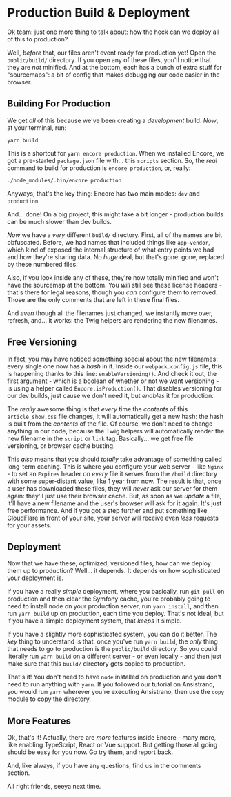 # Production Build & Deployment

Ok team: just one more thing to talk about: how the heck can we deploy all of this
to production?

Well, *before* that, our files aren't event ready for production yet! Open the
`public/build/` directory. If you open any of these files, you'll notice that they
are *not* minified. And at the bottom, each has a bunch of extra stuff for "sourcemaps":
a bit of config that makes debugging our code easier in the browser.

## Building For Production

We get *all* of this because we've been creating a *development* build. *Now*, at
your terminal, run:

```terminal
yarn build
```

This is a shortcut for `yarn encore production`. When we installed Encore, we got
a pre-started `package.json` file with... this `scripts` section. So, the *real*
command to build for production is `encore production`, or, really:

```terminal-silent
./node_modules/.bin/encore production
```

Anyways, that's the key thing: Encore has two main modes: `dev` and `production`.

And... done! On a big project, this might take a bit longer - production builds
can be much slower than dev builds.

*Now* we have a *very* different `build/` directory. First, all of the names are
bit obfuscated. Before, we had names that included things like `app~vendor`, which
kind of exposed the internal structure of what entry points we had and how they're
sharing data. No *huge* deal, but that's gone: gone, replaced by these numbered
files.

Also, if you look inside any of these, they're now totally minified and won't have
the sourcemap at the bottom. You *will* still see these license headers - that's
there for legal reasons, though you *can* configure them to removed. Those are
the only comments that are left in these final files.

And *even* though all the filenames just changed, we instantly move over, refresh,
and... it works: the Twig helpers are rendering the new filenames.

## Free Versioning

In fact, you may have noticed something special about the new filenames: every
single one now has a *hash* in it. Inside our `webpack.config.js` file, this is
happening thanks to this line: `enableVersioning()`. And check it out, the first
argument - which is a boolean of whether or not we want versioning - is using a
helper called `Encore.isProduction()`. That disables versioning for our dev builds,
just cause we don't need it, but *enables* it for production.

The *really* awesome thing is that *every* time the *contents* of this
`article_show.css` file changes, it will automatically get a new hash: the hash
is built from the *contents* of the file. Of course, we don't need to change
anything in our code, because the Twig helpers will automatically render the new
filename in the `script` or `link` tag. Basically... we get free file versioning,
or browser cache busting.

This *also* means that you should *totally* take advantage of something called
long-term caching. This is where you configure your web server - like `Nginx` -
to set an `Expires` header on *every* file it serves from the `/build` directory
with some super-distant value, like 1 year from now. The result is that, once a
user has downloaded these files, they will *never* ask our server for them again:
they'll just use their browser cache. But, as soon as we *update* a file, it'll
have a new filename and the user's browser will ask for it again. It's just free
performance. And if you got a step further and put something like CloudFlare in
front of your site, your server will receive even *less* requests for your assets.

## Deployment

Now that we have these, optimized, versioned files, how can we deploy them up to
production? Well... it depends. It depends on how sophisticated your deployment
is.

If you have a really *simple* deployment, where you basically, run `git pull` on
production and then clear the Symfony cache, you're probably going to need to
install node on your production server, run `yarn install`, and then run
`yarn build` up on production, each time you deploy. That's not ideal, but if you
have a simple deployment system, that *keeps* it simple.

If you have a slightly more sophisticated system, you can do it better. The *key*
thing to understand is that, once you've run `yarn build`, the *only* thing that
needs to go to production is the `public/build` directory. So you could literally
run `yarn build` on a different server - or even locally - and then just make sure
that this `build/` directory gets copied to production.

That's it! You don't need to have `node` installed on production and you don't
need to run anything with `yarn`. If you followed our tutorial on Ansistrano, you
would run `yarn` wherever you're executing Ansistrano, then use the `copy` module
to copy the directory.

## More Features

Ok, that's it! Actually, there are *more* features inside Encore - many more, like
enabling TypeScript, React or Vue support. But getting those all going should be
easy for you now. Go try them, and report back.

And, like always, if you have any questions, find us in the comments section.

All right friends, seeya next time.
